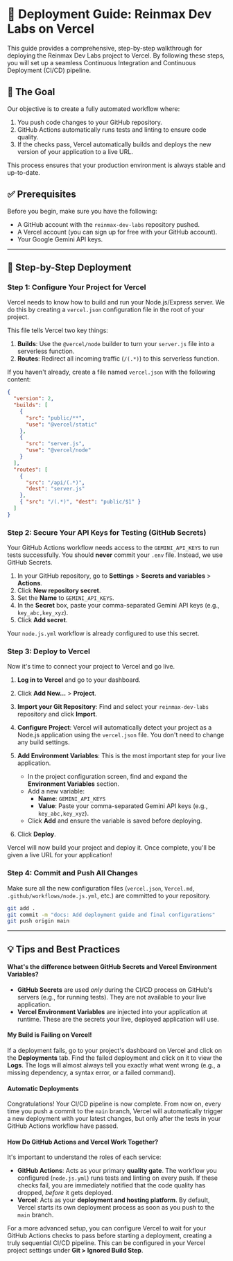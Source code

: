 # 🚀 Deployment Guide: Reinmax Dev Labs on Vercel

This guide provides a comprehensive, step-by-step walkthrough for deploying the Reinmax Dev Labs project to Vercel. By following these steps, you will set up a seamless Continuous Integration and Continuous Deployment (CI/CD) pipeline.

## 🎯 The Goal

Our objective is to create a fully automated workflow where:

1.  You push code changes to your GitHub repository.
2.  GitHub Actions automatically runs tests and linting to ensure code quality.
3.  If the checks pass, Vercel automatically builds and deploys the new version of your application to a live URL.

This process ensures that your production environment is always stable and up-to-date.

## ✅ Prerequisites

Before you begin, make sure you have the following:

- A GitHub account with the `reinmax-dev-labs` repository pushed.
- A Vercel account (you can sign up for free with your GitHub account).
- Your Google Gemini API keys.

---

## 🚀 Step-by-Step Deployment

### Step 1: Configure Your Project for Vercel

Vercel needs to know how to build and run your Node.js/Express server. We do this by creating a `vercel.json` configuration file in the root of your project.

This file tells Vercel two key things:

1.  **Builds**: Use the `@vercel/node` builder to turn your `server.js` file into a serverless function.
2.  **Routes**: Redirect all incoming traffic (`/(.*)`) to this serverless function.

If you haven't already, create a file named `vercel.json` with the following content:

```json
{
  "version": 2,
  "builds": [
    {
      "src": "public/**",
      "use": "@vercel/static"
    },
    {
      "src": "server.js",
      "use": "@vercel/node"
    }
  ],
  "routes": [
    {
      "src": "/api/(.*)",
      "dest": "server.js"
    },
    { "src": "/(.*)", "dest": "public/$1" }
  ]
}
```

### Step 2: Secure Your API Keys for Testing (GitHub Secrets)

Your GitHub Actions workflow needs access to the `GEMINI_API_KEYS` to run tests successfully. You should **never** commit your `.env` file. Instead, we use GitHub Secrets.

1.  In your GitHub repository, go to **Settings** > **Secrets and variables** > **Actions**.
2.  Click **New repository secret**.
3.  Set the **Name** to `GEMINI_API_KEYS`.
4.  In the **Secret** box, paste your comma-separated Gemini API keys (e.g., `key_abc,key_xyz`).
5.  Click **Add secret**.

Your `node.js.yml` workflow is already configured to use this secret.

### Step 3: Deploy to Vercel

Now it's time to connect your project to Vercel and go live.

1.  **Log in to Vercel** and go to your dashboard.
2.  Click **Add New...** > **Project**.
3.  **Import your Git Repository**: Find and select your `reinmax-dev-labs` repository and click **Import**.
4.  **Configure Project**: Vercel will automatically detect your project as a Node.js application using the `vercel.json` file. You don't need to change any build settings.
5.  **Add Environment Variables**: This is the most important step for your live application.

    - In the project configuration screen, find and expand the **Environment Variables** section.
    - Add a new variable:
      - **Name**: `GEMINI_API_KEYS`
      - **Value**: Paste your comma-separated Gemini API keys (e.g., `key_abc,key_xyz`).
    - Click **Add** and ensure the variable is saved before deploying.

6.  Click **Deploy**.

Vercel will now build your project and deploy it. Once complete, you'll be given a live URL for your application!

### Step 4: Commit and Push All Changes

Make sure all the new configuration files (`vercel.json`, `Vercel.md`, `.github/workflows/node.js.yml`, etc.) are committed to your repository.

```sh
git add .
git commit -m "docs: Add deployment guide and final configurations"
git push origin main
```

---

## 💡 Tips and Best Practices

#### What's the difference between GitHub Secrets and Vercel Environment Variables?

- **GitHub Secrets** are used _only_ during the CI/CD process on GitHub's servers (e.g., for running tests). They are not available to your live application.
- **Vercel Environment Variables** are injected into your application at runtime. These are the secrets your live, deployed application will use.

#### My Build is Failing on Vercel!

If a deployment fails, go to your project's dashboard on Vercel and click on the **Deployments** tab. Find the failed deployment and click on it to view the **Logs**. The logs will almost always tell you exactly what went wrong (e.g., a missing dependency, a syntax error, or a failed command).

#### Automatic Deployments

Congratulations! Your CI/CD pipeline is now complete. From now on, every time you push a commit to the `main` branch, Vercel will automatically trigger a new deployment with your latest changes, but only after the tests in your GitHub Actions workflow have passed.

#### How Do GitHub Actions and Vercel Work Together?

It's important to understand the roles of each service:

- **GitHub Actions**: Acts as your primary **quality gate**. The workflow you configured (`node.js.yml`) runs tests and linting on every push. If these checks fail, you are immediately notified that the code quality has dropped, _before_ it gets deployed.
- **Vercel**: Acts as your **deployment and hosting platform**. By default, Vercel starts its own deployment process as soon as you push to the `main` branch.

For a more advanced setup, you can configure Vercel to wait for your GitHub Actions checks to pass before starting a deployment, creating a truly sequential CI/CD pipeline. This can be configured in your Vercel project settings under **Git > Ignored Build Step**.
